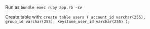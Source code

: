 Run as `bundle exec ruby app.rb -sv`

Create table with:
`create table users (
  account_id varchar(255),
  group_id varchar(255),
  keystone_user_id varchar(255)
);`
